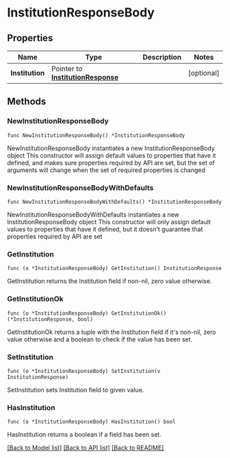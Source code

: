 # InstitutionResponseBody

## Properties

Name | Type | Description | Notes
------------ | ------------- | ------------- | -------------
**Institution** | Pointer to [**InstitutionResponse**](InstitutionResponse.md) |  | [optional] 

## Methods

### NewInstitutionResponseBody

`func NewInstitutionResponseBody() *InstitutionResponseBody`

NewInstitutionResponseBody instantiates a new InstitutionResponseBody object
This constructor will assign default values to properties that have it defined,
and makes sure properties required by API are set, but the set of arguments
will change when the set of required properties is changed

### NewInstitutionResponseBodyWithDefaults

`func NewInstitutionResponseBodyWithDefaults() *InstitutionResponseBody`

NewInstitutionResponseBodyWithDefaults instantiates a new InstitutionResponseBody object
This constructor will only assign default values to properties that have it defined,
but it doesn't guarantee that properties required by API are set

### GetInstitution

`func (o *InstitutionResponseBody) GetInstitution() InstitutionResponse`

GetInstitution returns the Institution field if non-nil, zero value otherwise.

### GetInstitutionOk

`func (o *InstitutionResponseBody) GetInstitutionOk() (*InstitutionResponse, bool)`

GetInstitutionOk returns a tuple with the Institution field if it's non-nil, zero value otherwise
and a boolean to check if the value has been set.

### SetInstitution

`func (o *InstitutionResponseBody) SetInstitution(v InstitutionResponse)`

SetInstitution sets Institution field to given value.

### HasInstitution

`func (o *InstitutionResponseBody) HasInstitution() bool`

HasInstitution returns a boolean if a field has been set.


[[Back to Model list]](../README.md#documentation-for-models) [[Back to API list]](../README.md#documentation-for-api-endpoints) [[Back to README]](../README.md)


